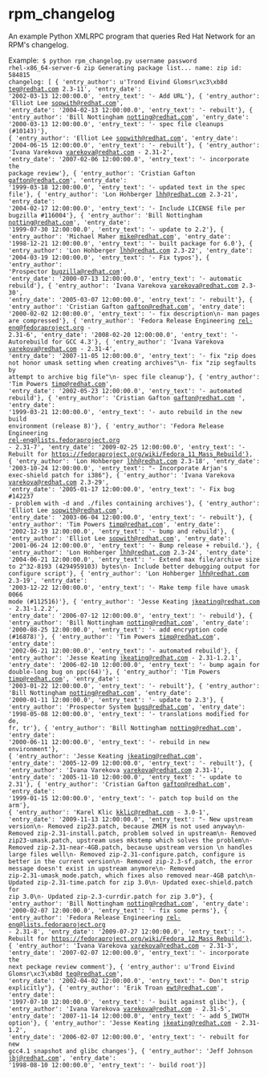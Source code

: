 rpm_changelog
=============

An example Python XMLRPC program that queries Red Hat Network for an RPM's changelog.

Example:<code>
$ python rpm_changelog.py username password rhel-x86_64-server-6 zip
Generating package list...
name: zip
id: 584815
changelog:
[   {   'entry_author': u'Trond Eivind Glomsr\xc3\xb8d <teg@redhat.com> 2.3-11',
        'entry_date': '2002-03-13 12:00:00.0',
        'entry_text': '- Add URL'},
    {   'entry_author': 'Elliot Lee <sopwith@redhat.com>',
        'entry_date': '2004-02-13 12:00:00.0',
        'entry_text': '- rebuilt'},
    {   'entry_author': 'Bill Nottingham <notting@redhat.com>',
        'entry_date': '2000-03-13 12:00:00.0',
        'entry_text': '- spec file cleanups (#10143)'},
    {   'entry_author': 'Elliot Lee <sopwith@redhat.com>',
        'entry_date': '2004-06-15 12:00:00.0',
        'entry_text': '- rebuilt'},
    {   'entry_author': 'Ivana Varekova <varekova@redhat.com> - 2.31-2',
        'entry_date': '2007-02-06 12:00:00.0',
        'entry_text': '- incorporate the package review'},
    {   'entry_author': 'Cristian Gafton <gafton@redhat.com>',
        'entry_date': '1999-03-18 12:00:00.0',
        'entry_text': '- updated text in the spec file'},
    {   'entry_author': 'Lon Hohberger <lhh@redhat.com> 2.3-21',
        'entry_date': '2004-02-17 12:00:00.0',
        'entry_text': '- Include LICENSE file per bugzilla #116004'},
    {   'entry_author': 'Bill Nottingham <notting@redhat.com>',
        'entry_date': '1999-07-30 12:00:00.0',
        'entry_text': '- update to 2.2'},
    {   'entry_author': 'Michael Maher <mike@redhat.com>',
        'entry_date': '1998-12-21 12:00:00.0',
        'entry_text': '- built package for 6.0'},
    {   'entry_author': 'Lon Hohberger <lhh@redhat.com> 2.3-22',
        'entry_date': '2004-03-19 12:00:00.0',
        'entry_text': '- Fix typos'},
    {   'entry_author': 'Prospector <bugzilla@redhat.com>',
        'entry_date': '2000-07-13 12:00:00.0',
        'entry_text': '- automatic rebuild'},
    {   'entry_author': 'Ivana Varekova <varekova@redhat.com> 2.3-30',
        'entry_date': '2005-03-07 12:00:00.0',
        'entry_text': '- rebuilt'},
    {   'entry_author': 'Cristian Gafton <gafton@redhat.com>',
        'entry_date': '2000-02-02 12:00:00.0',
        'entry_text': '- fix description\n- man pages are compressed'},
    {   'entry_author': 'Fedora Release Engineering <rel-eng@fedoraproject.org> - 2.31-6',
        'entry_date': '2008-02-20 12:00:00.0',
        'entry_text': '- Autorebuild for GCC 4.3'},
    {   'entry_author': 'Ivana Varekova <varekova@redhat.com> - 2.31-4',
        'entry_date': '2007-11-05 12:00:00.0',
        'entry_text': '- fix "zip does not honor umask setting when creating archives"\n- fix "zip segfaults by attempt to archive big file"\n- spec file cleanup'},
    {   'entry_author': 'Tim Powers <timp@redhat.com>',
        'entry_date': '2002-05-23 12:00:00.0',
        'entry_text': '- automated rebuild'},
    {   'entry_author': 'Cristian Gafton <gafton@redhat.com> ',
        'entry_date': '1999-03-21 12:00:00.0',
        'entry_text': '- auto rebuild in the new build environment (release 8)'},
    {   'entry_author': 'Fedora Release Engineering <rel-eng@lists.fedoraproject.org> - 2.31-7',
        'entry_date': '2009-02-25 12:00:00.0',
        'entry_text': '- Rebuilt for https://fedoraproject.org/wiki/Fedora_11_Mass_Rebuild'},
    {   'entry_author': 'Lon Hohberger <lhh@redhat.com> 2.3-18',
        'entry_date': '2003-10-24 12:00:00.0',
        'entry_text': "- Incorporate Arjan's exec-shield patch for i386"},
    {   'entry_author': 'Ivana Varekova <varekova@redhat.com> 2.3-29',
        'entry_date': '2005-01-17 12:00:00.0',
        'entry_text': '- Fix bug #142237 - problem with -d and ./files containing archives'},
    {   'entry_author': 'Elliot Lee <sopwith@redhat.com>',
        'entry_date': '2003-06-04 12:00:00.0',
        'entry_text': '- rebuilt'},
    {   'entry_author': 'Tim Powers <timp@redhat.com>',
        'entry_date': '2002-12-19 12:00:00.0',
        'entry_text': '- bump and rebuild'},
    {   'entry_author': 'Elliot Lee <sopwith@redhat.com>',
        'entry_date': '2001-06-24 12:00:00.0',
        'entry_text': '- Bump release + rebuild.'},
    {   'entry_author': 'Lon Hohberger <lhh@redhat.com> 2.3-24',
        'entry_date': '2004-06-21 12:00:00.0',
        'entry_text': '- Extend max file/archive size to 2^32-8193 (4294959103) bytes\n- Include better debugging output for configure script'},
    {   'entry_author': 'Lon Hohberger <lhh@redhat.com> 2.3-19',
        'entry_date': '2003-12-22 12:00:00.0',
        'entry_text': '- Make temp file have umask 0066 mode (#112516)'},
    {   'entry_author': 'Jesse Keating <jkeating@redhat.com> - 2.31-1.2.2',
        'entry_date': '2006-07-12 12:00:00.0',
        'entry_text': '- rebuild'},
    {   'entry_author': 'Bill Nottingham <notting@redhat.com>',
        'entry_date': '2000-08-25 12:00:00.0',
        'entry_text': '- add encryption code (#16878)'},
    {   'entry_author': 'Tim Powers <timp@redhat.com>',
        'entry_date': '2002-06-21 12:00:00.0',
        'entry_text': '- automated rebuild'},
    {   'entry_author': 'Jesse Keating <jkeating@redhat.com> - 2.31-1.2.1',
        'entry_date': '2006-02-10 12:00:00.0',
        'entry_text': '- bump again for double-long bug on ppc(64)'},
    {   'entry_author': 'Tim Powers <timp@redhat.com>',
        'entry_date': '2003-01-22 12:00:00.0',
        'entry_text': '- rebuilt'},
    {   'entry_author': 'Bill Nottingham <notting@redhat.com>',
        'entry_date': '2000-01-11 12:00:00.0',
        'entry_text': '- update to 2.3'},
    {   'entry_author': 'Prospector System <bugs@redhat.com>',
        'entry_date': '1998-05-08 12:00:00.0',
        'entry_text': '- translations modified for de, fr, tr'},
    {   'entry_author': 'Bill Nottingham <notting@redhat.com>',
        'entry_date': '2000-06-11 12:00:00.0',
        'entry_text': '- rebuild in new environment'},
    {   'entry_author': 'Jesse Keating <jkeating@redhat.com>',
        'entry_date': '2005-12-09 12:00:00.0',
        'entry_text': '- rebuilt'},
    {   'entry_author': 'Ivana Varekova <varekova@redhat.com> 2.31-1',
        'entry_date': '2005-11-10 12:00:00.0',
        'entry_text': '- update to 2.31'},
    {   'entry_author': 'Cristian Gafton <gafton@redhat.com>',
        'entry_date': '1999-01-15 12:00:00.0',
        'entry_text': '- patch top build on the arm'},
    {   'entry_author': 'Karel Klic <kklic@redhat.com> - 3.0-1',
        'entry_date': '2009-11-13 12:00:00.0',
        'entry_text': "- New upstream version\n- Removed zip23.patch, because ZMEM is not used anyway\n- Removed zip-2.31-install.patch, problem solved in upstream\n- Removed zip23-umask.patch, upstream uses mkstemp which solves the problem\n- Removed zip-2.31-near-4GB.patch, because upstream version \n  handles large files well\n- Removed zip-2.31-configure.patch, configure is better in the current version\n- Removed zip-2.3-sf.patch, the error message doesn't exist in upstream anymore\n- Removed zip-2.31-umask_mode.patch, which fixes also removed near-4GB patch\n- Updated zip-2.31-time.patch for zip 3.0\n- Updated exec-shield.patch for zip 3.0\n- Updated zip-2.3-currdir.patch for zip 3.0"},
    {   'entry_author': 'Bill Nottingham <notting@redhat.com>',
        'entry_date': '2000-02-07 12:00:00.0',
        'entry_text': '- fix some perms'},
    {   'entry_author': 'Fedora Release Engineering <rel-eng@lists.fedoraproject.org> - 2.31-8',
        'entry_date': '2009-07-27 12:00:00.0',
        'entry_text': '- Rebuilt for https://fedoraproject.org/wiki/Fedora_12_Mass_Rebuild'},
    {   'entry_author': 'Ivana Varekova <varekova@redhat.com> - 2.31-3',
        'entry_date': '2007-02-07 12:00:00.0',
        'entry_text': '- incorporate the next peckage review comment'},
    {   'entry_author': u'Trond Eivind Glomsr\xc3\xb8d <teg@redhat.com>',
        'entry_date': '2002-04-02 12:00:00.0',
        'entry_text': "- Don't strip explicitly"},
    {   'entry_author': 'Erik Troan <ewt@redhat.com>',
        'entry_date': '1997-07-10 12:00:00.0',
        'entry_text': '- built against glibc'},
    {   'entry_author': 'Ivana Varekova <varekova@redhat.com> - 2.31-5',
        'entry_date': '2007-11-14 12:00:00.0',
        'entry_text': '- add S_IWOTH option'},
    {   'entry_author': 'Jesse Keating <jkeating@redhat.com> - 2.31-1.2',
        'entry_date': '2006-02-07 12:00:00.0',
        'entry_text': '- rebuilt for new gcc4.1 snapshot and glibc changes'},
    {   'entry_author': 'Jeff Johnson <jbj@redhat.com>',
        'entry_date': '1998-08-10 12:00:00.0',
        'entry_text': '- build root'}]
</code>
